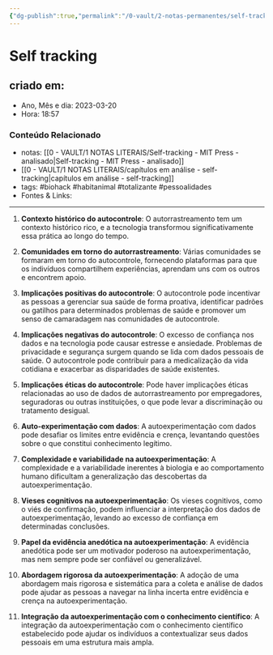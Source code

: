 ```yaml
---
{"dg-publish":true,"permalink":"/0-vault/2-notas-permanentes/self-tracking-11-pontos/","tags":["permanente","biohack","habitanimal","totalizante","pessoalidades"],"dgHomeLink":true,"dgShowLocalGraph":true,"dgShowFileTree":true,"dgEnableSearch":true}
---
```


# Self tracking

## criado em: 
-  Ano, Mês e dia: 2023-03-20
- Hora: 18:57

### Conteúdo Relacionado
- notas: [[0 - VAULT/1 NOTAS LITERAIS/Self-tracking - MIT Press - analisado\|Self-tracking - MIT Press - analisado]]
- [[0 - VAULT/1 NOTAS LITERAIS/capítulos em análise - self-tracking\|capítulos em análise - self-tracking]]
- tags: #biohack #habitanimal #totalizante #pessoalidades 
- Fontes & Links: 
---

1. **Contexto histórico do autocontrole**: O autorrastreamento tem um contexto histórico rico, e a tecnologia transformou significativamente essa prática ao longo do tempo.

2. **Comunidades em torno do autorrastreamento**: Várias comunidades se formaram em torno do autocontrole, fornecendo plataformas para que os indivíduos compartilhem experiências, aprendam uns com os outros e encontrem apoio.

3. **Implicações positivas do autocontrole**: O autocontrole pode incentivar as pessoas a gerenciar sua saúde de forma proativa, identificar padrões ou gatilhos para determinados problemas de saúde e promover um senso de camaradagem nas comunidades de autocontrole.

4. **Implicações negativas do autocontrole**: O excesso de confiança nos dados e na tecnologia pode causar estresse e ansiedade. Problemas de privacidade e segurança surgem quando se lida com dados pessoais de saúde. O autocontrole pode contribuir para a medicalização da vida cotidiana e exacerbar as disparidades de saúde existentes.

5. **Implicações éticas do autocontrole**: Pode haver implicações éticas relacionadas ao uso de dados de autorrastreamento por empregadores, seguradoras ou outras instituições, o que pode levar a discriminação ou tratamento desigual.

6. **Auto-experimentação com dados**: A autoexperimentação com dados pode desafiar os limites entre evidência e crença, levantando questões sobre o que constitui conhecimento legítimo.

7. **Complexidade e variabilidade na autoexperimentação**: A complexidade e a variabilidade inerentes à biologia e ao comportamento humano dificultam a generalização das descobertas da autoexperimentação.

8. **Vieses cognitivos na autoexperimentação**: Os vieses cognitivos, como o viés de confirmação, podem influenciar a interpretação dos dados de autoexperimentação, levando ao excesso de confiança em determinadas conclusões.

9. **Papel da evidência anedótica na autoexperimentação**: A evidência anedótica pode ser um motivador poderoso na autoexperimentação, mas nem sempre pode ser confiável ou generalizável.

10. **Abordagem rigorosa da autoexperimentação**: A adoção de uma abordagem mais rigorosa e sistemática para a coleta e análise de dados pode ajudar as pessoas a navegar na linha incerta entre evidência e crença na autoexperimentação.

11. **Integração da autoexperimentação com o conhecimento científico**: A integração da autoexperimentação com o conhecimento científico estabelecido pode ajudar os indivíduos a contextualizar seus dados pessoais em uma estrutura mais ampla.